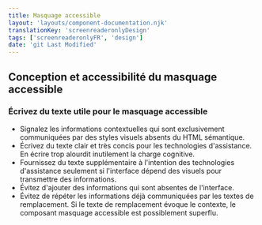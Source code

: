 ```yaml
---
title: Masquage accessible
layout: 'layouts/component-documentation.njk'
translationKey: 'screenreaderonlyDesign'
tags: ['screenreaderonlyFR', 'design']
date: 'git Last Modified'
---
```


## Conception et accessibilité du masquage accessible

### Écrivez du texte utile pour le masquage accessible

- Signalez les informations contextuelles qui sont exclusivement communiquées par des styles visuels absents du HTML sémantique.
- Écrivez du texte clair et très concis pour les technologies d'assistance. En écrire trop alourdit inutilement la charge cognitive.
- Fournissez du texte supplémentaire à l'intention des technologies d'assistance seulement si l'interface dépend des visuels pour transmettre des informations.
- Évitez d'ajouter des informations qui sont absentes de l'interface.
- Évitez de répéter les informations déjà communiquées par les textes de remplacement. Si le texte de remplacement évoque le contexte, le composant masquage accessible est possiblement superflu.
